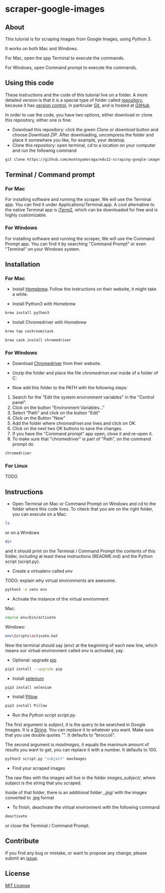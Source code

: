 # scraper-google-images

## About

This tutorial is for scraping images from Google Images, using Python 3.

It works on both Mac and Windows.

For Mac, open the app Terminal to execute the commands.

For Windows, open Command prompt to execute the commands.

## Using this code

These instructions and the code of this tutorial live on a folder. A more detailed version is that it is a special type of folder called [repository](https://en.wikipedia.org/wiki/Software_repository), because it has [version control](https://en.wikipedia.org/wiki/Version_control), in particular [Git](https://en.wikipedia.org/wiki/Git), and is hosted at [GitHub](https://en.wikipedia.org/wiki/GitHub).

In order to use the code, you have two options, either download or clone this repository, either one is fine:

* Download this repository: click the green *Clone or download* button and choose *Download ZIP*. After downloading, uncompress the folder and place it somewhere you like, for example, your desktop.
*  Clone this repository: open terminal, cd to a location on your computer and run the following command

```bash
git clone https://github.com/montoyamoraga/edu12-scraping-google-images.git
```

## Terminal / Command prompt

### For Mac

For installing software and running the scraper, We will use the Terminal app. You can find it under Applications/Terminal.app. A cool alternative to the native Terminal app is [iTerm2](https://www.iterm2.com/), which can be downloaded for free and is highly customizable.

### For Windows

For installing software and running the scraper, We will use the Command Prompt app. You can find it by searching "Command Prompt" or even "Terminal" on your Windows system.

## Installation

### For Mac

* Install [Homebrew](https://brew.sh/). Follow the instructions on their website, it might take a while.

* Install Python3 with Homebrew

```bash
brew install python3
```

* Install Chromedriver with Homebrew

```bash
brew tap caskroom/cask
```

```bash
brew cask install chromedriver
```

### For Windows

* Download [Chromedriver](http://chromedriver.chromium.org/downloads) from their website.

* Unzip the folder and place the file *chromedriver.exe* inside of a folder of C:

* Now add this folder to the PATH with the following steps:

1. Search for the "Edit the system environment variables" in the "Control panel".
2. Click on the button "Environment Variables..."
3. Select "Path" and click on the button "Edit"
4. Click on the Button "New"
5. Add the folder where *chromedriver.exe* lives and click on OK.
6. Click on the next two OK buttons to save the changes.
7. If you have the "Command prompt" app open, close it and re-open it.
8. To make sure that "chromedriver" is part of "Path", on the command prompt do

```bash
chromedriver
```

### For Linux

TODO

## Instructions

* Open Terminal on Mac or Command Prompt on Windows and cd to the folder where this code lives. To check that you are on the right folder, you can execute on a Mac:

```bash
ls
```

or on a Windows

```bash
dir
```

and it should print on the Terminal / Command Prompt the contents of this folder, including at least these instructions (README.md) and the Python script (script.py).

* Create a virtualenv called *env*

TODO: explain why virtual environments are awesome.

```bash
python3 -m venv env
```

* Activate the instance of the virtual environment

Mac:

```bash
source env/bin/activate
```

Windows:

```bash
env\Scripts\activate.bat
```

Now the terminal should say (env) at the beginning of each new line, which means our virtual environment called *env* is activated, yay.

* Optional: upgrade [pip](https://en.wikipedia.org/wiki/Pip_(package_manager))

```bash
pip3 install --upgrade pip
```

* Install [selenium](https://www.seleniumhq.org/)

```bash
pip3 install selenium
```

* Install [Pillow](https://python-pillow.org/)

```bash
pip3 install Pillow
```

* Run the Python script *script.py*.

The first argument is *subject*, it is the query to be searched in Google Images. It is a [String](https://en.wikipedia.org/wiki/String_(computer_science)). You can replace it to whatever you want. Make sure that you use double quotes "". It defaults to "broccoli".

The second argument is *maxImages*, it equals the maximum amount of results you want to get, you can replace it with a number. It defaults to 100.

```bash
python3 script.py "subject" maxImages
```

* Find your scraped images

The raw files with the images will live in the folder *images_subject/*, where subject is the string that you scraped.

Inside of that folder, there is an additional folder *_jpg/* with the images converted to .jpg format

* To finish, deactivate the virtual environment with the following command

```bash
deactivate
```

or close the Terminal / Command Prompt.

## Contribute

If you find any bug or mistake, or want to propose any change, please submit an [issue](https://github.com/montoyamoraga/edu12-scraping-google-images/issues/new).

## License

[MIT License](LICENSE)

